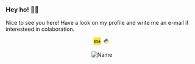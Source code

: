 ### Hey ho! 👋🤓

Nice to see you here! Have a look on my profile and write me an e-mail if interesteed in colaboration.


<p align="center">
  <code><img height="20" src="https://raw.githubusercontent.com/github/explore/80688e429a7d4ef2fca1e82350fe8e3517d3494d/topics/es6/es6.png"></code>
  <code><img height="20" src="https://raw.githubusercontent.com/github/explore/80688e429a7d4ef2fca1e82350fe8e3517d3494d/topics/python/python.png"></code>
</p>
<div align="center">
    <img alt="Name" style="display: inline;" src="https://img.shields.io/badge/name-Falk-brightgreen">
</div>
